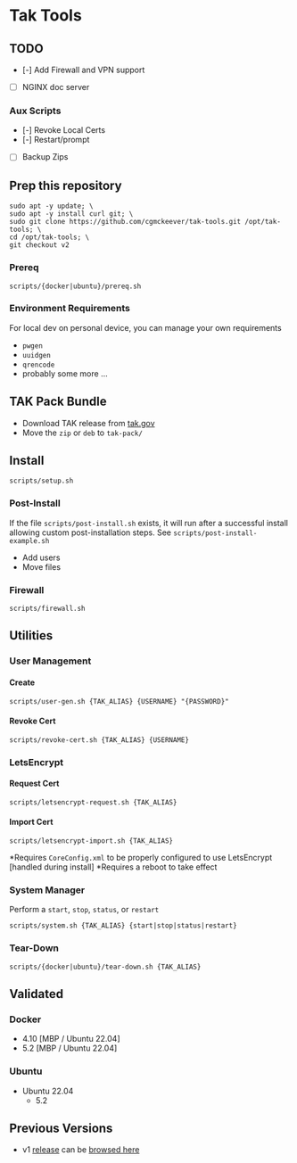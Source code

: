 # Tak Tools

## TODO

- [-] Add Firewall and VPN support
- [ ] NGINX doc server

### Aux Scripts

- [-] Revoke Local Certs
- [-] Restart/prompt
- [ ] Backup Zips

## Prep this repository

```
sudo apt -y update; \
sudo apt -y install curl git; \
sudo git clone https://github.com/cgmckeever/tak-tools.git /opt/tak-tools; \
cd /opt/tak-tools; \
git checkout v2
```

### Prereq

```
scripts/{docker|ubuntu}/prereq.sh 
```

### Environment Requirements 

For local dev on personal device, you can manage your own requirements

- `pwgen`
- `uuidgen`
- `qrencode`
- probably some more ...

## TAK Pack Bundle

- Download TAK release from [tak.gov](tak.gov)
- Move the `zip` or `deb` to `tak-pack/` 

## Install

```
scripts/setup.sh
```

### Post-Install

If the file `scripts/post-install.sh` exists, it will run after a successful install allowing custom post-installation steps. See `scripts/post-install-example.sh`

- Add users
- Move files

### Firewall

```
scripts/firewall.sh
```

## Utilities

### User Management

#### Create 

```
scripts/user-gen.sh {TAK_ALIAS} {USERNAME} "{PASSWORD}"
```

#### Revoke Cert

```
scripts/revoke-cert.sh {TAK_ALIAS} {USERNAME}
```

### LetsEncrypt

#### Request Cert

```
scripts/letsencrypt-request.sh {TAK_ALIAS}
```

#### Import Cert

```
scripts/letsencrypt-import.sh {TAK_ALIAS}
```

\*Requires `CoreConfig.xml` to be properly configured to use LetsEncrypt [handled during install]
\*Requires a reboot to take effect

### System Manager

Perform a `start`, `stop`, `status`, or `restart`

```
scripts/system.sh {TAK_ALIAS} {start|stop|status|restart}
```

### Tear-Down

```
scripts/{docker|ubuntu}/tear-down.sh {TAK_ALIAS}
```

## Validated

### Docker

- 4.10 	[MBP / Ubuntu 22.04]
- 5.2 	[MBP / Ubuntu 22.04]

### Ubuntu

- Ubuntu 22.04
	- 5.2 

## Previous Versions

- v1 [release](https://github.com/cgmckeever/tak-tools/releases/tag/v1) can be [browsed here](https://github.com/cgmckeever/tak-tools/tree/v1)
